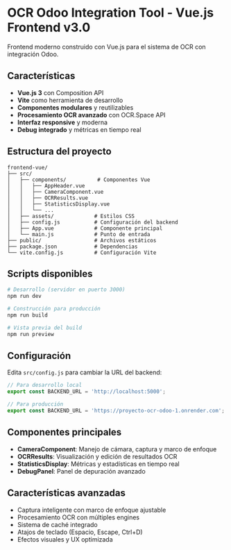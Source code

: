 # OCR Odoo Integration Tool - Vue.js Frontend v3.0

Frontend moderno construido con Vue.js para el sistema de OCR con integración Odoo.

## Características

- **Vue.js 3** con Composition API
- **Vite** como herramienta de desarrollo
- **Componentes modulares** y reutilizables
- **Procesamiento OCR avanzado** con OCR.Space API
- **Interfaz responsive** y moderna
- **Debug integrado** y métricas en tiempo real

## Estructura del proyecto

```
frontend-vue/
├── src/
│   ├── components/          # Componentes Vue
│   │   ├── AppHeader.vue
│   │   ├── CameraComponent.vue
│   │   ├── OCRResults.vue
│   │   ├── StatisticsDisplay.vue
│   │   └── ...
│   ├── assets/             # Estilos CSS
│   ├── config.js           # Configuración del backend
│   ├── App.vue             # Componente principal
│   └── main.js             # Punto de entrada
├── public/                 # Archivos estáticos
├── package.json            # Dependencias
└── vite.config.js          # Configuración Vite
```

## Scripts disponibles

```bash
# Desarrollo (servidor en puerto 3000)
npm run dev

# Construcción para producción
npm run build

# Vista previa del build
npm run preview
```

## Configuración

Edita `src/config.js` para cambiar la URL del backend:

```javascript
// Para desarrollo local
export const BACKEND_URL = 'http://localhost:5000';

// Para producción
export const BACKEND_URL = 'https://proyecto-ocr-odoo-1.onrender.com';
```

## Componentes principales

- **CameraComponent**: Manejo de cámara, captura y marco de enfoque
- **OCRResults**: Visualización y edición de resultados OCR
- **StatisticsDisplay**: Métricas y estadísticas en tiempo real
- **DebugPanel**: Panel de depuración avanzado

## Características avanzadas

- Captura inteligente con marco de enfoque ajustable
- Procesamiento OCR con múltiples engines
- Sistema de caché integrado
- Atajos de teclado (Espacio, Escape, Ctrl+D)
- Efectos visuales y UX optimizada